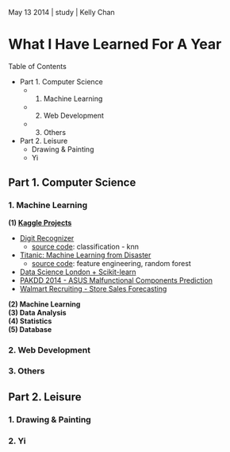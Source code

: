 May 13 2014 | study | Kelly Chan
# What I Have Learned For A Year

Table of Contents
- Part 1. Computer Science
    - 1. Machine Learning
    - 2. Web Development
    - 3. Others
- Part 2. Leisure
    - Drawing & Painting
    - Yi

## Part 1. Computer Science

### 1. Machine Learning

<b>(1) [Kaggle Projects](http://www.kaggle.com/users/112202/kelly-chan)</b>  

- [Digit Recognizer](http://www.kaggle.com/c/digit-recognizer)
    - [source code](https://github.com/KellyChan/digit-recognizer): classification - knn
- [Titanic: Machine Learning from Disaster](http://www.kaggle.com/c/titanic-gettingStarted)
    - [source code](https://github.com/KellyChan/titanic-survivors-prediction): feature engineering, random forest
- [Data Science London + Scikit-learn](http://www.kaggle.com/c/data-science-london-scikit-learn)
- [PAKDD 2014 - ASUS Malfunctional Components Prediction](http://www.kaggle.com/c/pakdd-cup-2014)
- [Walmart Recruiting - Store Sales Forecasting](http://www.kaggle.com/c/walmart-recruiting-store-sales-forecasting)

<b>(2) Machine Learning</b>  
<b>(3) Data Analysis</b>  
<b>(4) Statistics</b>  
<b>(5) Database<b>  


### 2. Web Development
### 3. Others

## Part 2. Leisure

### 1. Drawing & Painting
### 2. Yi
